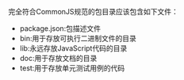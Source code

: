 完全符合CommonJS规范的包目录应该包含如下文件：
- package.json:包描述文件
- bin:用于存放可执行二进制文件的目录
- lib:永远存放JavaScript代码的目录
- doc:用于存放文档的目录
- test:用于存放单元测试用例的代码